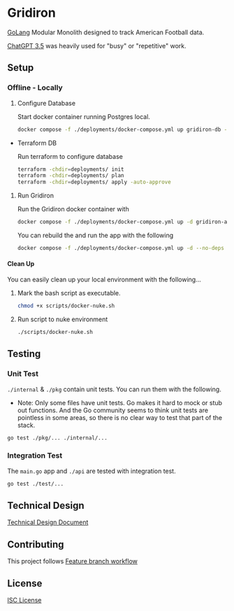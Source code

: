 # Gridiron

[GoLang](https://go.dev/learn/) Modular Monolith designed to track American Football data.

[ChatGPT 3.5](https://openai.com/blog/chatgpt) was heavily used for "busy" or "repetitive" work.

## Setup

### Offline - Locally

1. Configure Database

    Start docker container running Postgres local.
    ```bash
    docker compose -f ./deployments/docker-compose.yml up gridiron-db -d
    ```

* Terraform DB

    Run terraform to configure database
    ```bash
    terraform -chdir=deployments/ init
    terraform -chdir=deployments/ plan
    terraform -chdir=deployments/ apply -auto-approve
    ```

1. Run Gridiron 

    Run the Gridiron docker container with
    ```bash
    docker compose -f ./deployments/docker-compose.yml up -d gridiron-app
    ```

    You can rebuild the and run the app with the following
    ```bash
    docker compose -f ./deployments/docker-compose.yml up -d --no-deps --build gridiron-app
    ```

#### Clean Up

You can easily clean up your local environment with the following...

1. Mark the bash script as executable.

    ```bash
    chmod +x scripts/docker-nuke.sh
    ```

2. Run script to nuke environment

    ```bash
    ./scripts/docker-nuke.sh
    ```

## Testing

### Unit Test

`./internal` & `./pkg` contain unit tests. You can run them with the following.
* Note: Only some files have unit tests. Go makes it hard to mock or stub out functions. And the Go community seems to think unit tests are pointless in some areas, so there is no clear way to test that part of the stack.

```bash
go test ./pkg/... ./internal/...
```

### Integration Test
The `main.go` app and `./api` are tested with integration test.

```bash
go test ./test/...
```

## Technical Design

[Technical Design Document](docs/TECHNICAL_DESIGN.md)

## Contributing

This project follows [Feature branch workflow](https://docs.gitlab.com/ee/gitlab-basics/feature_branch_workflow.html)

## License

[ISC License](LICENSE)
